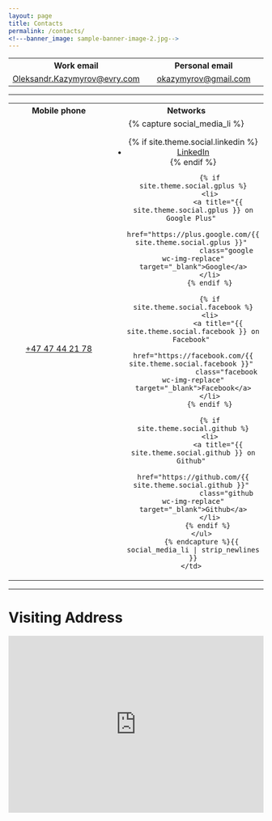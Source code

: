 ```yaml
---
layout: page
title: Contacts
permalink: /contacts/
<!---banner_image: sample-banner-image-2.jpg-->
---
```


<table style="width:100%; text-align: center">
  <tr>
    <th style="width:50%; border: 0; font-weight: bold;" align="center">Work email</th>
    <th style="width:50%; border: 0; font-weight: bold;" align="center">Personal email</th> 
  </tr>
  <tr>
    <td style="width:50%; border: 0;" align="center">
		<a title="Oleksandr.Kazymyrov@evry.com" href="mailto:Oleksandr.Kazymyrov@evry.com" target="_blank">Oleksandr.Kazymyrov@evry.com</a>
    </td>
    <td style="width:50%; border: 0;" align="center">
		<a title="okazymyrov@gmail.com" href="mailto:okazymyrov@gmail.com" target="_blank">okazymyrov@gmail.com</a>
    </td> 
  </tr>
</table>

---
<table style="width:100%; text-align: center">
  <tr>
    <th style="width:50%; border: 0; font-weight: bold;" align="center">Mobile phone</th>
    <th style="width:50%; border: 0; font-weight: bold;" align="center">Networks</th> 
  </tr>
  <tr>
    <td style="width:50%; border: 0;">
    		<a title="+47 47 44 21 78" href="tel:+4747442178" target="_blank">+47 47 44 21 78</a>
    </td>
    <td style="width:50%; border: 0;">
		{% capture social_media_li %}
		<ul class="social-media">
		    {% if site.theme.social.linkedin %}
		    <li>
		        <a title="{{ site.theme.social.linkedin }} on LinkedIn" 
		            href="https://linkedin.com/in/{{ site.theme.social.linkedin }}" 
		            class="linkedin wc-img-replace" target="_blank">LinkedIn</a>
		    </li>
		    {% endif %} 
		    
		    {% if site.theme.social.gplus %}
		    <li>
		        <a title="{{ site.theme.social.gplus }} on Google Plus" 
		            href="https://plus.google.com/{{ site.theme.social.gplus }}" 
		            class="google wc-img-replace" target="_blank">Google</a>
		    </li>
		    {% endif %}

		    {% if site.theme.social.facebook %}
		    <li>
		        <a title="{{ site.theme.social.facebook }} on Facebook" 
		            href="https://facebook.com/{{ site.theme.social.facebook }}" 
		            class="facebook wc-img-replace" target="_blank">Facebook</a>
		    </li>
		    {% endif %}

		    {% if site.theme.social.github %}
		    <li>
		        <a title="{{ site.theme.social.github }} on Github" 
		            href="https://github.com/{{ site.theme.social.github }}" 
		            class="github wc-img-replace" target="_blank">Github</a>
		    </li>
		    {% endif %} 
		</ul>
		{% endcapture %}{{ social_media_li | strip_newlines }}
    </td> 
  </tr>
</table>

---

<h1>Visiting Address</h1>
<iframe width="100%" height="350" frameborder="0" scrolling="no" marginheight="0" marginwidth="0" src="https://www.google.com/maps?t=m&amp;q=Evry+AS,+Sandslimarka+260,+5254+Sandsli,+Norway&amp;ie=UTF8&amp;hnear=Evry+AS,+Sandslimarka+260,+5254+Sandsli,+Norway&amp;z=16&amp;ll=60.2982763,5.2788235&amp;iwloc=near&amp;output=embed"></iframe>
